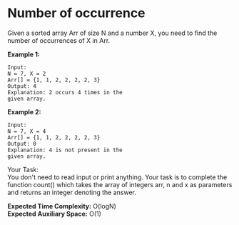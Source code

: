# Number of occurrence

Given a sorted array Arr of size N and a number X, you need to find the number of occurrences of X in Arr.

**Example 1:**
```
Input:
N = 7, X = 2
Arr[] = {1, 1, 2, 2, 2, 2, 3}
Output: 4
Explanation: 2 occurs 4 times in the
given array.
```
**Example 2:**
```
Input:
N = 7, X = 4
Arr[] = {1, 1, 2, 2, 2, 2, 3}
Output: 0
Explanation: 4 is not present in the
given array.
```
Your Task:<br>
You don't need to read input or print anything. Your task is to complete the function count() which takes the array of integers arr, n and x as parameters and returns an integer denoting the answer.

**Expected Time Complexity:** O(logN)<br>
**Expected Auxiliary Space:** O(1)
